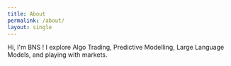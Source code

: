 ```yaml
---
title: About
permalink: /about/
layout: single
---
```

Hi, I'm BNS ! I explore Algo Trading, Predictive Modelling, Large Language Models, and playing with markets.
